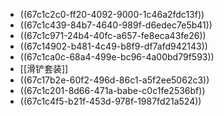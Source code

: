 - ((67c1c2c0-ff20-4092-9000-1c46a2fdc13f))
- ((67c1c439-84b7-4640-989f-d6edec7e5b41))
- ((67c1c971-24b4-40fc-a657-fe8eca43fe26))
- ((67c14902-b481-4c49-b8f9-df7afd942143))
- ((67c1ca0c-68a4-499e-bc96-4a00bd79f593))
- [[滑铲套装]]
- ((67c17b2e-60f2-496d-86c1-a5f2ee5062c3))
- ((67c1c201-8d66-471a-babe-c0c1fe2536bf))
- ((67c1c4f5-b21f-453d-978f-1987fd21a524))